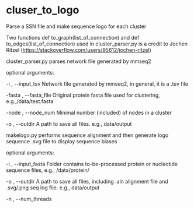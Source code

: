# cluser_to_logo
Parse a SSN file and make sequence logo for each cluster

Two functions def to_graph(list_of_connection) and def to_edges(list_of_connection) used in cluster_parser.py is a credit to Jochen Ritzel (https://stackoverflow.com/users/95612/jochen-ritzel)

cluster_parser.py parses network file generated by mmseq2

optional arguments:

  -i , --input_tsv
  Network file generated by mmseq2, in general, it is a .tsv file
  
  -fasta , --fasta_file 
  Original protein fasta file used for clustering, e.g.,/data/test.fasta
  
  -node , --node_num
  Minimal number (included) of nodes in a cluster
  
  -o , --outdir
  A path to save all files. e.g., data/output
  
  
makelogo.py performs sequence alignment and then generate logo sequence .svg file to
display sequence biases

optional arguments:

  -i , --input_fasta
  Folder contains to-be-processed protein or nucleotide sequence files, e.g., /data/protein/
  
  -o , --outdir
  A path to save all files, including .aln alignment file and .svg/.png seq log file. e.g., data/output
  
  -n , --num_threads
